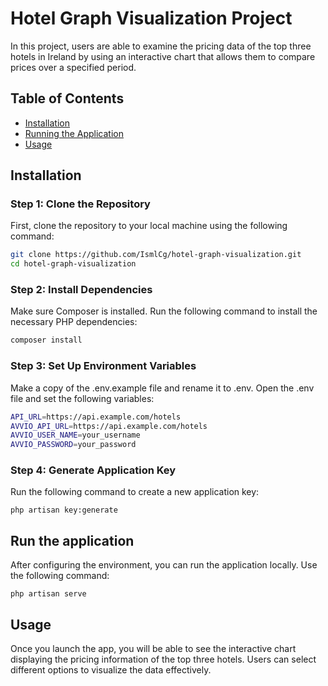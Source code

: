 # Hotel Graph Visualization Project

In this project, users are able to examine the pricing data of the top three hotels in Ireland by using an interactive chart that allows them to compare prices over a specified period.

## Table of Contents

- [Installation](#installation)
- [Running the Application](#running-the-application)
- [Usage](#usage) 

## Installation

### Step 1: Clone the Repository

First, clone the repository to your local machine using the following command:

```bash
git clone https://github.com/IsmlCg/hotel-graph-visualization.git
cd hotel-graph-visualization
```
### Step 2: Install Dependencies
Make sure Composer is installed. Run the following command to install the necessary PHP dependencies:

```bash
composer install
```
### Step 3: Set Up Environment Variables
Make a copy of the .env.example file and rename it to .env. Open the .env file and set the following variables:

```bash
API_URL=https://api.example.com/hotels
AVVIO_API_URL=https://api.example.com/hotels
AVVIO_USER_NAME=your_username
AVVIO_PASSWORD=your_password
```
### Step 4: Generate Application Key
Run the following command to create a new application key:

```bach
php artisan key:generate
```
## Run the application 
After configuring the environment, you can run the application locally. Use the following command:
```bach
php artisan serve
```
## Usage 
Once you launch the app, you will be able to see the interactive chart displaying the pricing information of the top three hotels. Users can select different options to visualize the data effectively.
